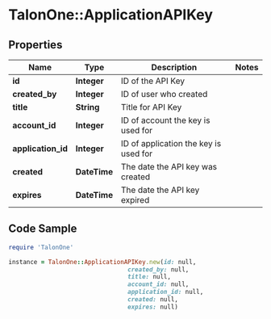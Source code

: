 # TalonOne::ApplicationAPIKey

## Properties

Name | Type | Description | Notes
------------ | ------------- | ------------- | -------------
**id** | **Integer** | ID of the API Key | 
**created_by** | **Integer** | ID of user who created | 
**title** | **String** | Title for API Key | 
**account_id** | **Integer** | ID of account the key is used for | 
**application_id** | **Integer** | ID of application the key is used for | 
**created** | **DateTime** | The date the API key was created | 
**expires** | **DateTime** | The date the API key expired | 

## Code Sample

```ruby
require 'TalonOne'

instance = TalonOne::ApplicationAPIKey.new(id: null,
                                 created_by: null,
                                 title: null,
                                 account_id: null,
                                 application_id: null,
                                 created: null,
                                 expires: null)
```



